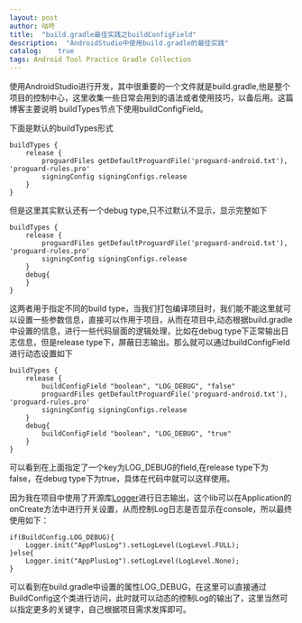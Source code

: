```yaml
---
layout: post
author: 咕咚
title:  "build.gradle最佳实践之buildConfigField"
description:  "AndroidStudio中使用build.gradle的最佳实践"
catalog:    true
tags: Android Tool Practice Gradle Collection
---
```

使用AndroidStudio进行开发，其中很重要的一个文件就是build.gradle,他是整个项目的控制中心，这里收集一些日常会用到的语法或者使用技巧，以备后用。这篇博客主要说明
buildTypes节点下使用buildConfigField。


下面是默认的buildTypes形式

    buildTypes {
        release {
            proguardFiles getDefaultProguardFile('proguard-android.txt'), 'proguard-rules.pro'
            signingConfig signingConfigs.release
        }
    }

但是这里其实默认还有一个debug type,只不过默认不显示，显示完整如下

    buildTypes {
        release {
            proguardFiles getDefaultProguardFile('proguard-android.txt'), 'proguard-rules.pro'
            signingConfig signingConfigs.release
        }
        debug{
        }
    }

这两者用于指定不同的build type，当我们打包编译项目时，我们能不能这里就可以设置一些参数信息，直接可以作用于项目，从而在项目中,动态根据build.gradle中设置的信息，进行一些代码层面的逻辑处理，比如在debug type下正常输出日志信息，但是release type下，屏蔽日志输出。那么就可以通过buildConfigField进行动态设置如下

    buildTypes {
        release {
            buildConfigField "boolean", "LOG_DEBUG", "false"
            proguardFiles getDefaultProguardFile('proguard-android.txt'), 'proguard-rules.pro'
            signingConfig signingConfigs.release
        }
        debug{
            buildConfigField "boolean", "LOG_DEBUG", "true"
        }
    }

可以看到在上面指定了一个key为LOG_DEBUG的field,在release type下为false，在debug type下为true，具体在代码中就可以这样使用。


因为我在项目中使用了开源库[Logger](https://github.com/orhanobut/logger)进行日志输出，这个lib可以在Application的onCreate方法中进行开关设置，从而控制Log日志是否显示在console，所以最终使用如下：

    if(BuildConfig.LOG_DEBUG){
        Logger.init("AppPlusLog").setLogLevel(LogLevel.FULL);
    }else{
        Logger.init("AppPlusLog").setLogLevel(LogLevel.None);
    }

可以看到在build.gradle中设置的属性LOG_DEBUG，在这里可以直接通过BuildConfig这个类进行访问，此时就可以动态的控制Log的输出了，这里当然可以指定更多的关键字，自己根据项目需求发挥即可。
